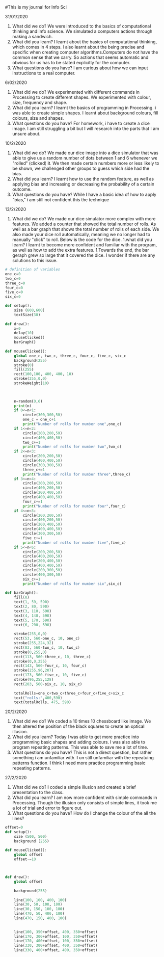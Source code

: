 #This is my journal for Info Sci


31/01/2020
1. What did we do? We were introduced to the basics of computational thinking and info science. We simulated a computers actions through making a sandwich. 
1. What did you learn? I learnt about the basics of computational thinking, which comes in 4 steps. I also learnt about the being precise and specific when creating computer algorithms.Computers do not have the common sense that we carry. So actions that seems automatic and obvious for us has to be stated explicitly for the computer.
1. What questions do you have? I am curious about how we can input instructions to a real computer.


6/02/2020

1. What did we do? We experimented with different commands in Processing to create different shapes. We experimented with colour, size, frequency and shape.
1. What did you learn? I learnt the basics of programming in Processing. i was able to create simple shapes. I learnt about background colours, fill colours, size and shapes.
1. What questions do you have? For homework, i have to create a dice image. I am still struggling a bit but I will research into the parts that I am unsure about.


10/2/2020

1. What did we do? We made our dice image into a dice simulator that was able to give us a random number of dots between 1 and 6 whenever we "rolled" (clicked) it. We then made certain numbers more or less likely to be shown, we challenged other groups to guess which side had the bias.
1. What did you learn? I learnt how to use the random feature, as well as applying bias and increasing or decreasing the probability of a certain outcome.
1. What questions do you have? While I have a basic idea of how to apply "bias," i am still not confident this the technique


13/2/2020
1. What did we do? We made our dice simulator more complex with more features. We added a counter that showed the total number of rolls. As well as a bar graph that shows the total number of rolls of each side. We also made your dice roll automatically, meaning we no longer had to manually "click" to roll. Below is the code for the dice.
1.what did you learn? I learnt to become more confident and familiar with the program, as well as how to add the extra features.
1.Towards the end, the bar geraph grew so large that it covered the dice. I wonder if there are any solutions to this issue.
```.py
# definition of variables
one_c=0
two_c=0
three_c=0
four_c=0
five_c=0
six_c=0

def setup():
    size (600,600)
    textSize(30)
    
def draw():
    x=0
    delay(10)
    mouseClicked()
    barGraph()
    
def mouseClicked():
    global one_c, two_c, three_c, four_c, five_c, six_c
    background(255)
    stroke(0)
    fill(255)
    rect(100,100, 400, 400, 10)
    stroke(255,0,0)
    strokeWeight(10)

    
    
    n=random(0,6)
    print(n)
    if 0<=n<1:
        circle(300,300,50)
        one_c = one_c+1
        print("Number of rolls for number one",one_c)
    if 1<=n<2:
        circle(200,200,50)
        circle(400,400,50)
        two_c+=1
        print("Number of rolls for number two",two_c)
    if 2<=n<3:
        circle(200,200,50)
        circle(400,400,50)
        circle(300,300,50)
        three_c+=1
        print("Number of rolls for number three",three_c)
    if 3<=n<4:
        circle(200,200,50)
        circle(400,200,50)
        circle(200,400,50)
        circle(400,400,50)
        four_c+=1
        print("Number of rolls for number four",four_c)
    if 4<=n<5:
        circle(200,200,50)
        circle(400,200,50)
        circle(200,400,50)
        circle(400,400,50)
        circle(300,300,50)
        five_c+=1
        print("Number of rolls for number five",five_c)
    if 5<=n<6:
        circle(200,200,50)
        circle(400,200,50)
        circle(200,400,50)
        circle(400,400,50)
        circle(200,300,50)
        circle(400,300,50)
        six_c+=1
        print("Number of rolls for number six",six_c)
        
def barGraph():
    fill(0)
    text(1, 50, 590)
    text(2, 80, 590)
    text(3, 110, 590)
    text(4, 140, 590)
    text(5, 170, 590)
    text(6, 200, 590)
    
    stroke(255,0,0)
    rect(53, 560-one_c, 10, one_c)
    stroke(255,224,32)
    rect(83, 560-two_c, 10, two_c)
    stroke(0,255,0)
    rect(113, 560-three_c, 10, three_c)
    stroke(0,0,255)
    rect(143, 560-four_c, 10, four_c)
    stroke(255,96,207)
    rect(173, 560-five_c, 10, five_c)
    stroke(96,255,128)
    rect(203, 560-six_c, 10, six_c)
    
    totalRolls=one_c+two_c+three_c+four_c+five_c+six_c
    text("rolls:",400,590)
    text(totalRolls, 475, 590)
```    
20/2/2020

1. What did we do? We coded a 10 times 10 chessboard like image. We then altered the position of the black squares to create an optical illusion.
1. What did you learn? Today I was able to get more practice into programming basic shapes and adding colours. I was also able to program repeating patterns. This was able to save me a lot of time.
1. What questions do you have? This is not a direct question, but rather something i am unfamiliar with. I un still unfamiliar with the repeatuing patterns function. I think I need more practice programming basic repeating patterns.

27/2/2020

1. What did we do? I coded a simple illusion and created a brief presentation to the class.
2. What did you learn? I am now more confident with simple commands in Processing. Though the illusion only consists of simple lines, it took me a lot of trial and error to figure out.
3. What questions do you have? How do I change the colour of the all the lines?

```.py
offset=0
def setup():
    size (500, 500)
    background (255)

def mouseClicked():
    global offset
    offset-=10

    
    
def draw():
    global offset
    
    background(255)
    
    line(100, 100, 400, 100)
    line(30, 50, 100, 100)
    line(30, 150, 100, 100)
    line(470, 50, 400, 100)
    line(470, 150, 400, 100)
    
    
    line(100, 350+offset, 400, 350+offset)
    line(170, 300+offset, 100, 350+offset)
    line(170, 400+offset, 100, 350+offset)
    line(330, 300+offset, 400, 350+offset)
    line(330, 400+offset, 400, 350+offset)
